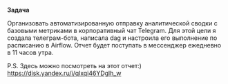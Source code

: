 **Задача**

Организовать автоматизированную отправку аналитической сводки с базовыми метриками в корпоративный чат Telegram. Для этой цели я создала телеграм-бота, написала dag и настроила его выполнение по расписанию в Airflow. Отчет будет поступать в мессенджер ежедневно в 11 часов утра.

P.S. Здесь можно посмотреть на этот отчет:)
https://disk.yandex.ru/i/qlxqi46YDglh_w
